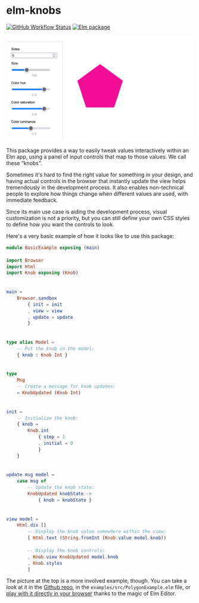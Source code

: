 # elm-knobs

[![GitHub Workflow Status](https://img.shields.io/github/actions/workflow/status/agj/elm-knobs/CI.yaml?branch=main&style=flat-square)](https://github.com/agj/elm-knobs/actions/workflows/CI.yaml)
[![Elm package](https://img.shields.io/elm-package/v/agj/elm-knobs?style=flat-square)](https://package.elm-lang.org/packages/agj/elm-knobs/latest)

![Example of this package in action](https://raw.githubusercontent.com/agj/elm-knobs/3ea0194d043a6105ef15430369c5015e7993d00d/examples/polygon-example.png)

This package provides a way to easily tweak values interactively within an Elm app, using a panel of input controls that map to those values. We call these “knobs”.

Sometimes it's hard to find the right value for something in your design,
and having actual controls in the browser that instantly update the view helps tremendously in the development process.
It also enables non-technical people to explore how things change when different values are used,
with immediate feedback.

Since its main use case is aiding the development process,
visual customization is not a priority,
but you can still define your own CSS styles to define how you want the controls to look.

Here's a very basic example of how it looks like to use this package:

```elm
module BasicExample exposing (main)

import Browser
import Html
import Knob exposing (Knob)


main =
    Browser.sandbox
        { init = init
        , view = view
        , update = update
        }


type alias Model =
    -- Put the knob in the model:
    { knob : Knob Int }


type
    Msg
    -- Create a message for knob updates:
    = KnobUpdated (Knob Int)


init =
    -- Initialize the knob:
    { knob =
        Knob.int
            { step = 1
            , initial = 0
            }
    }


update msg model =
    case msg of
        -- Update the knob state:
        KnobUpdated knobState ->
            { knob = knobState }


view model =
    Html.div []
        -- Display the knob value somewhere within the view:
        [ Html.text (String.fromInt (Knob.value model.knob))

        -- Display the knob controls:
        , Knob.view KnobUpdated model.knob
        , Knob.styles
        ]
```

The picture at the top is a more involved example, though.
You can take a look at it in the [Github repo][in-github], in the `examples/src/PolygonExample.elm` file,
or [play with it directly in your browser][in-elm-editor] thanks to the magic of Elm Editor.

[in-github]: https://github.com/agj/elm-knobs
[in-elm-editor]: https://elm-editor.com/?project-state=https://github.com/agj/elm-knobs
